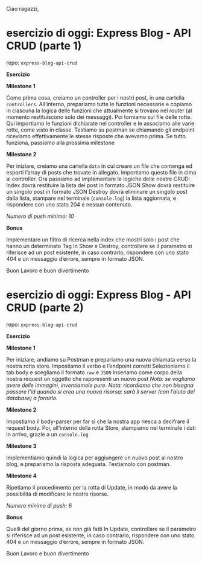 Ciao ragazzi, 
# esercizio di oggi: Express Blog - API CRUD (parte 1)

repo: `express-blog-api-crud`

**Esercizio**

**Milestone 1**

Come prima cosa, creiamo un controller per i nostri post, in una cartella `controllers`.
All’interno, prepariamo tutte le funzioni necessarie e copiamo in ciascuna la logica delle funzioni che attualmente si trovano nel router (al momento restituiscono solo dei messaggi).
Poi torniamo sul file delle rotte. Qui importiamo le funzioni dichiarate nel controller e le associamo alle varie rotte, come visto in classe.
Testiamo su postman se chiamando gli endpoint riceviamo effettivamente le stesse risposte che avevamo prima.
Se tutto funziona, passiamo alla prossima milestone

**Milestone 2**

Per iniziare, creiamo una cartella `data` in cui creare un file che contenga ed esporti l’array di posts che trovate in allegato. Importiamo questo file in cima al controller.
Ora passiamo ad implementare le logiche delle nostre CRUD:
Index dovrà restituire la lista dei post in formato JSON
Show dovrà restituire un singolo post in formato JSON
Destroy dovrà eliminare un singolo post dalla lista, stampare nel terminale (`console.log`) la lista aggiornata, e rispondere con uno stato 204 e nessun contenuto.


*Numero di push minimo: 10*


**Bonus**

Implementare un filtro di ricerca nella index che mostri solo i post che hanno un determinato Tag
In Show e Destroy, controllare se il parametro si riferisce ad un post esistente, in caso contrario, rispondere con uno stato 404 e un messaggio d’errore, sempre in formato JSON.

Buon Lavoro e buon divertimento


# esercizio di oggi: Express Blog - API CRUD (parte 2)

repo: `express-blog-api-crud`

**Esercizio**

**Milestone 1**

Per iniziare, andiamo su Postman e prepariamo una nuova chiamata verso la nostra rotta store.
Impostiamo il verbo e l’endpoint corretti
Selezioniamo il tab body e scegliamo il formato `raw` e `JSON`
Inseriamo come corpo della nostra request un oggetto che rappresenti un nuovo post
*Nota: se vogliamo avere delle immagini, inventiamole pure.*
*Nota: ricordiamo che non bisogna passare l’id quando si crea una nuova risorsa: sarà il server (con l’aiuto del database) a fornirlo.*

**Milestone 2**

Impostiamo il body-parser per far sì che la nostra app riesca a decifrare il request body.
Poi, all’interno della rotta Store, stampiamo nel terminale i dati in arrivo, grazie a un `console.log`

**Milestone 3**

Implementiamo quindi la logica per aggiungere un nuovo post al nostro blog, e prepariamo la risposta adeguata.
Testiamolo con postman.

**Milestone 4**

Ripetiamo il procedimento per la rotta di Update, in modo da avere la possibilità di modificare le nostre risorse.


*Numero minimo di push: 6*


**Bonus**

Quelli del giorno prima, se non già fatti
In Update, controllare se il parametro si riferisce ad un post esistente, in caso contrario, rispondere con uno stato 404 e un messaggio d’errore, sempre in formato JSON.

Buon Lavoro e buon divertimento
